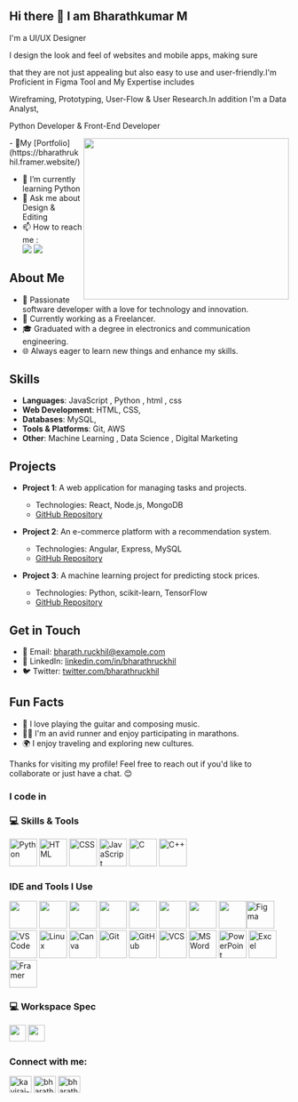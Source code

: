## Hi there 👋 I am Bharathkumar M

I'm a UI/UX Designer

I design the look and feel of websites and mobile apps, making sure 

that they are not just appealing but also easy to use and user-friendly.I'm Proficient in Figma Tool and My Expertise includes 

Wireframing, Prototyping, User-Flow & User Research.In addition I'm a Data Analyst, 

Python Developer & Front-End Developer

<img align="right" width="370" height="290" src="https://i.pinimg.com/originals/47/f0/34/47f0342cec72b800463bf003eac1257e.gif">
- 🔭My [Portfolio] (https://bharathrukhil.framer.website/)


- 🌱 I’m currently learning Python 
- 💬 Ask me about Design & Editing
- 📫 How to reach me :
<br /> [<img src="https://img.shields.io/badge/Twitter-1DA1F2?style=for-the-badge&logo=twitter&logoColor=white" />](https://x.com/bharathruckhil) [<img src="https://img.shields.io/badge/LinkedIn-0077B5?style=for-the-badge&logo=linkedin&logoColor=white" />](https://www.linkedin.com/in/bharathruckhil)

## About Me

- 🌟 Passionate software developer with a love for technology and innovation.
- 💼 Currently working as a Freelancer.
- 🎓 Graduated with a degree in electronics and communication engineering.
- 🌐 Always eager to learn new things and enhance my skills.

## Skills

- **Languages**: JavaScript , Python , html , css 
- **Web Development**: HTML, CSS,
- **Databases**: MySQL,
- **Tools & Platforms**: Git, AWS
- **Other**: Machine Learning , Data Science , Digital Marketing

## Projects

- **Project 1**: A web application for managing tasks and projects.
    - Technologies: React, Node.js, MongoDB
    - [GitHub Repository](https://github.com/bharathruckhil/project1)

- **Project 2**: An e-commerce platform with a recommendation system.
    - Technologies: Angular, Express, MySQL
    - [GitHub Repository](https://github.com/bharathruckhil/project2)

- **Project 3**: A machine learning project for predicting stock prices.
    - Technologies: Python, scikit-learn, TensorFlow
    - [GitHub Repository](https://github.com/bharathruckhil/project3)

## Get in Touch

- 📧 Email: bharath.ruckhil@example.com
- 💼 LinkedIn: [linkedin.com/in/bharathruckhil](https://linkedin.com/in/bharathruckhil)
- 🐦 Twitter: [twitter.com/bharathruckhil](https://twitter.com/bharathruckhil)

## Fun Facts

- 🎸 I love playing the guitar and composing music.
- 🏃‍♂️ I'm an avid runner and enjoy participating in marathons.
- 🌍 I enjoy traveling and exploring new cultures.

Thanks for visiting my profile! Feel free to reach out if you'd like to collaborate or just have a chat. 😊

### I code in
### 💻 Skills & Tools

<!-- Programming Languages -->
<img height="50" width="50" src="https://img.icons8.com/color/48/000000/python.png" alt="Python"/> <img height="50" width="50" src="https://img.icons8.com/color/48/000000/html-5.png" alt="HTML"/> <img height="50" width="50" src="https://img.icons8.com/color/48/000000/css3.png" alt="CSS"/> <img height="50" width="50" src="https://img.icons8.com/color/48/000000/javascript.png" alt="JavaScript"/> <img height="50" width="50" src="https://img.icons8.com/color/48/000000/c-programming.png" alt="C"/> <img height="50" width="50" src="https://img.icons8.com/color/48/000000/c-plus-plus-logo.png" alt="C++"/>  

 
### IDE and Tools I Use
<img height="50" width="50" src="https://img.icons8.com/color/48/000000/visual-studio-code-2019.png"/> <img height="50" width="50" src="https://img.icons8.com/color/48/000000/pycharm.png"/> <img height="50" width="50" src="https://img.icons8.com/color/50/000000/git.png"/> <img height="50" width="50" src="https://img.icons8.com/dusk/64/000000/anaconda.png"/> <img height="50" width="50" src="https://img.icons8.com/doodle/48/000000/adobe-photoshop.png"/> <img height="50" width="50" src="https://img.icons8.com/color/48/000000/figma--v1.png"/> <img height="50" src="https://img.shields.io/badge/Netlify-00C7B7?style=for-the-badge&logo=netlify&logoColor=white"/> <img height="50" src="https://img.shields.io/badge/Adobe%20XD-FF61F6?style=for-the-badge&logo=Adobe%20XD&logoColor=white"/><img height="50" width="50" src="https://img.icons8.com/color/48/000000/figma.png" alt="Figma"/> <img height="50" width="50" src="https://img.icons8.com/color/48/000000/visual-studio-code-2019.png" alt="VS Code"/> <img height="50" width="50" src="https://img.icons8.com/color/48/000000/linux.png" alt="Linux"/> <img height="50" width="50" src="https://img.icons8.com/color/48/000000/canva.png" alt="Canva"/> <img height="50" width="50" src="https://img.icons8.com/color/48/000000/git.png" alt="Git"/> <img height="50" width="50" src="https://img.icons8.com/fluency/48/000000/github.png" alt="GitHub"/> <img height="50" width="50" src="https://img.icons8.com/ios-filled/50/000000/git.png" alt="VCS"/> <img height="50" width="50" src="https://img.icons8.com/fluency/48/000000/microsoft-word-2019.png" alt="MS Word"/> <img height="50" width="50" src="https://img.icons8.com/fluency/48/000000/microsoft-powerpoint-2019.png" alt="PowerPoint"/> <img height="50" width="50" src="https://img.icons8.com/fluency/48/000000/microsoft-excel-2019.png" alt="Excel"/> <img height="50" width="50" src="https://img.icons8.com/ios-filled/50/000000/framer.png" alt="Framer"/>


### 💻 Workspace Spec
<img height="30" src="https://img.shields.io/badge/Windows-10-0078D4?style=for-the-badge&logo=windows&logoColor=white"/>  <img height="30" src="https://img.shields.io/badge/AMD-Ryzen_5_4600H-ED1C24?style=for-the-badge&logo=amd&logoColor=white"/> 

<h3 align="left">Connect with me:</h3>
<p align="left">
<a href="https://linkedin.com/in/bharathruckhil" target="blank"><img align="center" src="https://raw.githubusercontent.com/rahuldkjain/github-profile-readme-generator/master/src/images/icons/Social/linked-in-alt.svg" alt="kaviraj-m" height="30" width="40" /></a>
<a href="https://instagram.com/bharathruckhil" target="blank"><img align="center" src="https://raw.githubusercontent.com/rahuldkjain/github-profile-readme-generator/master/src/images/icons/Social/instagram.svg" alt="bharathruckhil" height="30" width="40" /></a>
<a href="https://www.youtube.com/@bharath_ruckhil" target="blank"><img align="center" src="https://raw.githubusercontent.com/rahuldkjain/github-profile-readme-generator/master/src/images/icons/Social/youtube.svg" alt="bharathruckhil" height="30" width="40" /></a>
</p>
